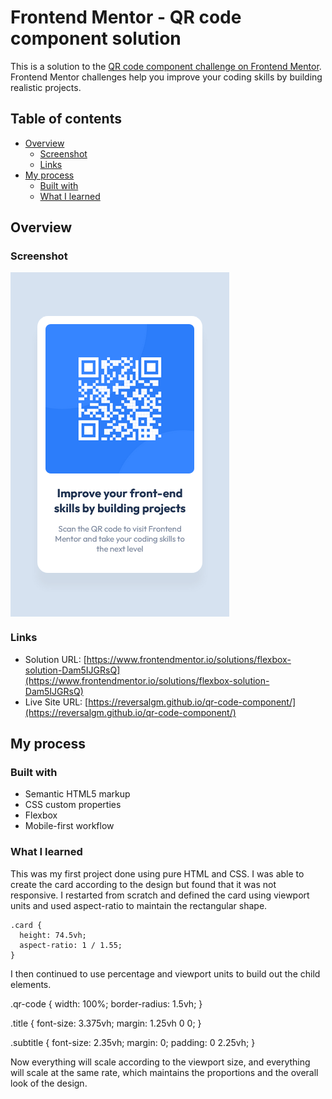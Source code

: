 # Frontend Mentor - QR code component solution

This is a solution to the [QR code component challenge on Frontend Mentor](https://www.frontendmentor.io/challenges/qr-code-component-iux_sIO_H). Frontend Mentor challenges help you improve your coding skills by building realistic projects.

## Table of contents

- [Overview](#overview)
  - [Screenshot](#screenshot)
  - [Links](#links)
- [My process](#my-process)
  - [Built with](#built-with)
  - [What I learned](#what-i-learned)

## Overview

### Screenshot

<p float="left">
  <img align="top" src="./screenshots/qr-screenshot.png">
</p>

### Links

- Solution URL: [https://www.frontendmentor.io/solutions/flexbox-solution-Dam5IJGRsQ](https://www.frontendmentor.io/solutions/flexbox-solution-Dam5IJGRsQ)
- Live Site URL: [https://reversalgm.github.io/qr-code-component/](https://reversalgm.github.io/qr-code-component/)

## My process

### Built with

- Semantic HTML5 markup
- CSS custom properties
- Flexbox
- Mobile-first workflow

### What I learned

This was my first project done using pure HTML and CSS. I was able to create the card according to the design but found that it was not responsive.
I restarted from scratch and defined the card using viewport units and used aspect-ratio to maintain the rectangular shape.

```
.card {
  height: 74.5vh;
  aspect-ratio: 1 / 1.55;
}
```

I then continued to use percentage and viewport units to build out the child elements.

.qr-code {
width: 100%;
border-radius: 1.5vh;
}

.title {
font-size: 3.375vh;
margin: 1.25vh 0 0;
}

.subtitle {
font-size: 2.35vh;
margin: 0;
padding: 0 2.25vh;
}

Now everything will scale according to the viewport size, and everything will scale at the same rate, which maintains the proportions and the overall look of the design.
